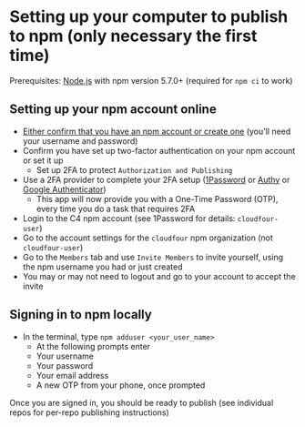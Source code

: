# Setting up your computer to publish to npm (only necessary the first time)

Prerequisites: [Node.js](https://github.com/creationix/nvm#installation) with npm version 5.7.0+ (required for `npm ci` to work)

## Setting up your npm account online

- [Either confirm that you have an npm account or create one](https://www.npmjs.com/) (you'll need your username and password)
- Confirm you have set up two-factor authentication on your npm account or set it up
  - Set up 2FA to protect `Authorization and Publishing`
- Use a 2FA provider to complete your 2FA setup ([1Password](https://1password.com/) or [Authy](https://authy.com/) or [Google Authenticator](https://itunes.apple.com/us/app/google-authenticator/id388497605?mt=8))
  - This app will now provide you with a One-Time Password (OTP), every time you do a task that requires 2FA
- Login to the C4 npm account (see 1Password for details: `cloudfour-user`)
- Go to the account settings for the `cloudfour` npm organization (not `cloudfour-user`)
- Go to the `Members` tab and use `Invite Members` to invite yourself, using the npm username you had or just created
- You may or may not need to logout and go to your account to accept the invite

## Signing in to npm locally

- In the terminal, type `npm adduser <your_user_name>`
  - At the following prompts enter
  - Your username
  - Your password
  - Your email address
  - A new OTP from your phone, once prompted

Once you are signed in, you should be ready to publish (see individual repos for per-repo publishing instructions)
